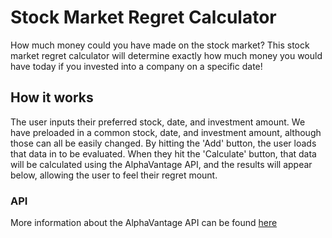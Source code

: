 # Stock Market Regret Calculator
How much money could you have made on the stock market? This stock market regret calculator will determine exactly how much money you would have today if you invested into a company on a specific date!

## How it works

The user inputs their preferred stock, date, and investment amount. We have preloaded in a common stock, date, and investment amount, although those can all be easily changed. By hitting the 'Add' button, the user loads that data in to be evaluated. When they hit the 'Calculate' button, that data will be calculated using the AlphaVantage API, and the results will appear below, allowing the user to feel their regret mount.

### API
More information about the AlphaVantage API can be found
<a href="https://www.alphavantage.co/documentation/"> here</a>
